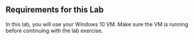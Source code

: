 ## Requirements for this Lab

In this lab, you will use your Windows 10 VM. Make sure the VM is
running before continuing with the lab exercise.

